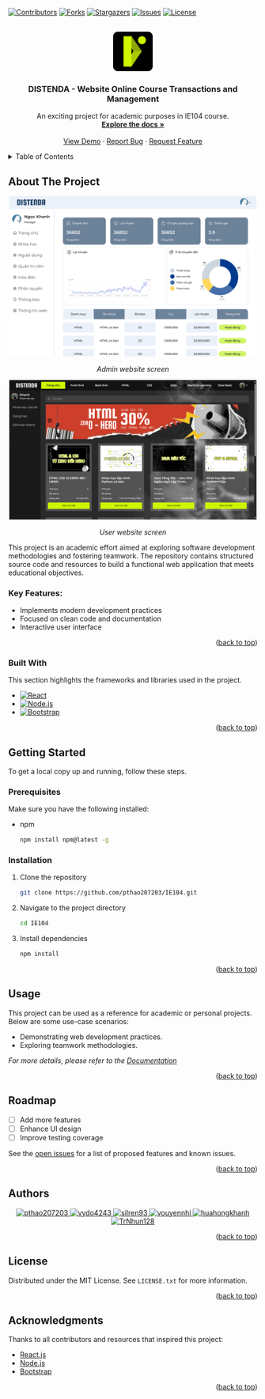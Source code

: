 <!-- Improved compatibility of back to top link: See: https://github.com/pthao207203/IE104 -->
<a id="readme-top"></a>

<!-- PROJECT SHIELDS -->
[![Contributors][contributors-shield]][contributors-url]
[![Forks][forks-shield]][forks-url]
[![Stargazers][stars-shield]][stars-url]
[![Issues][issues-shield]][issues-url]
[![License][license-shield]][license-url]

<!-- PROJECT LOGO -->
<br />
<div align="center">
 <a href="https://github.com/pthao207203/IE104">
    <img src="frontend/public/Image/LogoDistenda.svg" alt="Logo" width="80" height="80">
  </a>
</div>


  <h3 align="center">DISTENDA - Website Online Course Transactions and Management</h3>

  <p align="center">
    An exciting project for academic purposes in IE104 course.
    <br />
    <a href="https://github.com/pthao207203/IE104"><strong>Explore the docs »</strong></a>
    <br />
    <br />
    <a href="https://github.com/pthao207203/IE104">View Demo</a>
    &middot;
    <a href="https://github.com/pthao207203/IE104/issues">Report Bug</a>
    &middot;
    <a href="https://github.com/pthao207203/IE104/issues">Request Feature</a>
  </p>
</div>

<!-- TABLE OF CONTENTS -->
<details>
  <summary>Table of Contents</summary>
  <ol>
    <li>
      <a href="#about-the-project">About The Project</a>
      <ul>
        <li><a href="#built-with">Built With</a></li>
      </ul>
    </li>
    <li>
      <a href="#getting-started">Getting Started</a>
      <ul>
        <li><a href="#prerequisites">Prerequisites</a></li>
        <li><a href="#installation">Installation</a></li>
      </ul>
    </li>
    <li><a href="#usage">Usage</a></li>
    <li><a href="#roadmap">Roadmap</a></li>
    <li><a href="#authors">Authors</a></li>
    <li><a href="#license">License</a></li>
    <li><a href="#acknowledgments">Acknowledgments</a></li>
  </ol>
</details>

<!-- ABOUT THE PROJECT -->
## About The Project
<div align="center">
  <img src="frontend/public/Image/admin_img.png" alt="Admin Panel Screenshot" width="500">
  <p align="center"><i>Admin website screen</i></p>
  <img src="frontend/public/Image/user_img2.png" alt="User Panel Screenshot" width="500">
  <p align="center"><i>User website screen</i></p>
</div>

This project is an academic effort aimed at exploring software development methodologies and fostering teamwork. The repository contains structured source code and resources to build a functional web application that meets educational objectives.

### Key Features:
* Implements modern development practices
* Focused on clean code and documentation
* Interactive user interface

<p align="right">(<a href="#readme-top">back to top</a>)</p>

### Built With

This section highlights the frameworks and libraries used in the project.

* [![React][React.js]][React-url]
* [![Node.js][Node.js]][Node-url]
* [![Bootstrap][Bootstrap.com]][Bootstrap-url]

<p align="right">(<a href="#readme-top">back to top</a>)</p>

<!-- GETTING STARTED -->
## Getting Started

To get a local copy up and running, follow these steps.

### Prerequisites

Make sure you have the following installed:
* npm
  ```sh
  npm install npm@latest -g
  ```

### Installation

1. Clone the repository
   ```sh
   git clone https://github.com/pthao207203/IE104.git
   ```
2. Navigate to the project directory
   ```sh
   cd IE104
   ```
3. Install dependencies
   ```sh
   npm install
   ```

<p align="right">(<a href="#readme-top">back to top</a>)</p>

<!-- USAGE EXAMPLES -->
## Usage

This project can be used as a reference for academic or personal projects. Below are some use-case scenarios:
* Demonstrating web development practices.
* Exploring teamwork methodologies.

_For more details, please refer to the [Documentation](https://github.com/pthao207203/IE104)_

<p align="right">(<a href="#readme-top">back to top</a>)</p>

<!-- ROADMAP -->
## Roadmap

- [ ] Add more features
- [ ] Enhance UI design
- [ ] Improve testing coverage

See the [open issues](https://github.com/pthao207203/IE104/issues) for a list of proposed features and known issues.

<p align="right">(<a href="#readme-top">back to top</a>)</p>

<!-- CONTRIBUTING -->
## Authors

<div align="center">
  <a href="https://github.com/pthao207203">
    <img src="https://avatars.githubusercontent.com/pthao207203" width="50" height="50" alt="pthao207203" />
  </a>
  <a href="https://github.com/vydo4243">
    <img src="https://avatars.githubusercontent.com/vydo4243" width="50" height="50" alt="vydo4243" />
  </a>
  <a href="https://github.com/silren93">
    <img src="https://avatars.githubusercontent.com/silren93" width="50" height="50" alt="silren93" />
  </a>
  <a href="https://github.com/vouyennhi">
    <img src="https://avatars.githubusercontent.com/vouyennhi" width="50" height="50" alt="vouyennhi" />
  </a>
  <a href="https://github.com/huahongkhanh">
    <img src="https://avatars.githubusercontent.com/huahongkhanh" width="50" height="50" alt="huahongkhanh" />
  </a>
  <a href="https://github.com/TrNhun128">
    <img src="https://avatars.githubusercontent.com/TrNhun128" width="50" height="50" alt="TrNhun128" />
  </a>
</div>

<p align="right">(<a href="#readme-top">back to top</a>)</p>

<!-- LICENSE -->
## License

Distributed under the MIT License. See `LICENSE.txt` for more information.

<p align="right">(<a href="#readme-top">back to top</a>)</p>

<!-- ACKNOWLEDGMENTS -->
## Acknowledgments

Thanks to all contributors and resources that inspired this project:

* [React.js](https://reactjs.org/)
* [Node.js](https://nodejs.org/)
* [Bootstrap](https://getbootstrap.com/)

<p align="right">(<a href="#readme-top">back to top</a>)</p>

<!-- MARKDOWN LINKS & IMAGES -->
[contributors-shield]: https://img.shields.io/github/contributors/pthao207203/IE104.svg?style=for-the-badge
[contributors-url]: https://github.com/pthao207203/IE104/graphs/contributors
[forks-shield]: https://img.shields.io/github/forks/pthao207203/IE104.svg?style=for-the-badge
[forks-url]: https://github.com/pthao207203/IE104/network/members
[stars-shield]: https://img.shields.io/github/stars/pthao207203/IE104.svg?style=for-the-badge
[stars-url]: https://github.com/pthao207203/IE104/stargazers
[issues-shield]: https://img.shields.io/github/issues/pthao207203/IE104.svg?style=for-the-badge
[issues-url]: https://github.com/pthao207203/IE104/issues
[license-shield]: https://img.shields.io/github/license/pthao207203/IE104.svg?style=for-the-badge
[license-url]: https://github.com/pthao207203/IE104/blob/master/LICENSE.txt
[React.js]: https://img.shields.io/badge/React-20232A?style=for-the-badge&logo=react&logoColor=61DAFB
[React-url]: https://reactjs.org/
[Node.js]: https://img.shields.io/badge/Node.js-43853D?style=for-the-badge&logo=node.js&logoColor=white
[Node-url]: https://nodejs.org/
[Bootstrap.com]: https://img.shields.io/badge/Bootstrap-563D7C?style=for-the-badge&logo=bootstrap&logoColor=white
[Bootstrap-url]: https://getbootstrap.com
